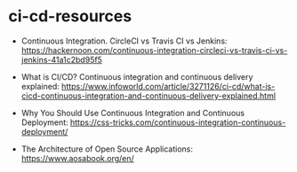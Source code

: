 # ci-cd-resources

- Continuous Integration. CircleCI vs Travis CI vs Jenkins: 
https://hackernoon.com/continuous-integration-circleci-vs-travis-ci-vs-jenkins-41a1c2bd95f5

- What is CI/CD? Continuous integration and continuous delivery explained: 
https://www.infoworld.com/article/3271126/ci-cd/what-is-cicd-continuous-integration-and-continuous-delivery-explained.html

- Why You Should Use Continuous Integration and Continuous Deployment: 
https://css-tricks.com/continuous-integration-continuous-deployment/

- The Architecture of Open Source Applications: 
https://www.aosabook.org/en/
